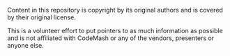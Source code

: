 Content in this repository is copyright by its original authors and is covered by their original license.

This is a volunteer effort to put pointers to as much information as possible and is not affiliated with CodeMash or any of the vendors, presenters or anyone else.


